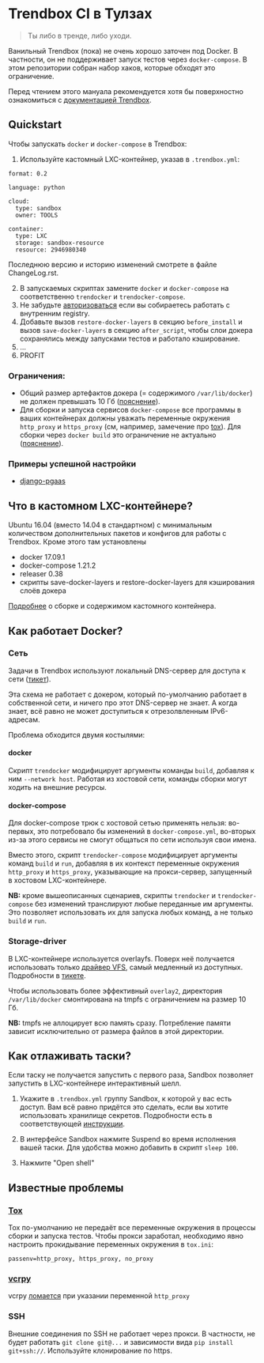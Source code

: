 # Trendbox CI в Тулзах

> Ты либо в тренде, либо уходи.

Ванильный Trendbox (пока) не очень хорошо заточен под Docker. В частности, он не поддерживает запуск тестов через `docker-compose`. В этом репозитории собран набор хаков, которые обходят это ограничение.

Перед чтением этого мануала рекомендуется хотя бы поверхностно ознакомиться с [документацией Trendbox](https://github.yandex-team.ru/search-interfaces/trendbox-ci/blob/master/README.md).


## Quickstart

Чтобы запускать `docker` и `docker-compose` в Trendbox:

1. Используйте кастомный LXC-контейнер, указав в `.trendbox.yml`:

```
format: 0.2

language: python

cloud:
  type: sandbox
  owner: TOOLS

container:
  type: LXC
  storage: sandbox-resource
  resource: 2946980340
```

Последнюю версию и историю изменений смотрете в файле ChangeLog.rst.

2. В запускаемых скриптах замените `docker` и `docker-compose` на соответственно `trendocker` и `trendocker-compose`.
3. Не забудьте [авторизоваться](https://wiki.yandex-team.ru/qloud/docker-registry/#cli) если вы собираетесь работать с внутренним registry.
4. Добавьте вызов `restore-docker-layers` в секцию `before_install` и вызов `save-docker-layers` в секцию `after_script`, чтобы слои докера сохранялись между запусками тестов и работало кэширование.
5. ...
6. PROFIT

### Ограничения:
* Общий размер артефактов докера (= содержимого `/var/lib/docker`) не должен превышать 10 Гб ([пояснение](#storage-driver)).
* Для сборки и запуска сервисов `docker-compose` все программы в ваших контейнерах должны уважать переменные окружения `http_proxy` и `https_proxy` (см, например, замечение про [tox](#tox)). Для сборки через `docker build` это ограничение не актуально ([пояснение](#Сеть)).

### Примеры успешной настройки

* [django-pgaas](https://github.yandex-team.ru/tools/django_pgaas/blob/master/.trendbox.yml)

## Что в кастомном LXC-контейнере?

Ubuntu 16.04 (вместо 14.04 в стандартном) с минимальным количеством дополнительных пакетов и конфигов для работы с Trendbox. Кроме этого там установлены

* docker 17.09.1
* docker-compose 1.21.2
* releaser 0.38
* скрипты save-docker-layers и restore-docker-layers для кэширования слоёв докера

[Подробнее](./lxc) о сборке и содержимом кастомного контейнера.

## Как работает Docker?

### Сеть

Задачи в Trendbox используют локальный DNS-сервер для доступа к сети ([тикет](https://st.yandex-team.ru/FEI-9087#1518603403000)).

Эта схема не работает с докером, который по-умолчанию работает в собственной сети, и ничего про этот DNS-сервер не знает. А когда знает, всё равно не может доступиться к отрезолвленным IPv6-адресам.

Проблема обходится двумя костылями:

#### docker

Скрипт `trendocker` модифицирует аргументы команды `build`, добавляя к ним `--network host`. Работая из хостовой сети, команды сборки могут ходить на внешние ресурсы.

#### docker-compose

Для docker-compose трюк с хостовой сетью применять нельзя: во-первых, это потребовало бы изменений в `docker-compose.yml`, во-вторых из-за этого сервисы не смогут общаться по сети используя свои имена.

Вместо этого, скрипт `trendocker-compose` модифицирует аргументы команд `build` и `run`, добавляя в их контекст переменные окружения `http_proxy` и `https_proxy`, указывающие на прокси-сервер, запущенный в хостовом LXC-контейнере.

**NB:** кроме вышеописанных сценариев, скрипты `trendocker` и `trendocker-compose` без изменений транслируют любые переданные им аргументы. Это позволяет использовать их для запуска любых команд, а не только `build` и `run`.

### Storage-driver

В LXC-контейнере используется overlayfs. Поверх неё получается использовать только [драйвер VFS](https://docs.docker.com/storage/storagedriver/vfs-driver/), самый медленный из доступных. Подробности в [тикете](https://st.yandex-team.ru/FEI-7559#1508143167000).

Чтобы использовать более эффективный `overlay2`, директория `/var/lib/docker` смонтирована на tmpfs с ограничением на размер 10 Гб.

**NB:** tmpfs не аллоцирует всю память сразу. Потребление памяти зависит исключительно от размера файлов в этой директории.


## Как отлаживать таски?

Если таску не получается запустить с первого раза, Sandbox позволяет запустить в LXC-контейнере интерактивный шелл.

1. Укажите в `.trendbox.yml` группу Sandbox, к которой у вас есть доступ. Вам всё равно придётся это сделать, если вы хотите использовать хранилище секретов. Подробности есть в соответствующей [инструкции](https://github.yandex-team.ru/search-interfaces/trendbox-ci/blob/master/docs/2-features/secrets/secrets.md).

2. В интерфейсе Sandbox нажмите Suspend во время исполнения вашей таски. Для удобства можно добавить в скрипт `sleep 100`.

3. Нажмите "Open shell"


## Известные проблемы

### [Tox](https://tox.readthedocs.io)

Tox по-умолчанию не передаёт все переменные окружения в процессы сборки и запуска тестов. Чтобы прокси заработал, необходимо явно настроить прокидывание переменных окружения в `tox.ini`:

```
passenv=http_proxy, https_proxy, no_proxy
```

### [vcrpy](https://vcrpy.readthedocs.io/en/latest/)

vcrpy [ломается](https://github.com/kevin1024/vcrpy/issues/214) при указании переменной `http_proxy`


### SSH

Внешние соединения по SSH не работает через прокси. В частности, не будет работать `git clone git@...` и зависимости вида `pip install git+ssh://`. Используйте клонирование по https.
